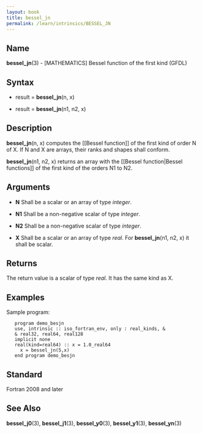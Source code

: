 ```yaml
---
layout: book
title: bessel_jn
permalink: /learn/intrinsics/BESSEL_JN
---
```

## __Name__

__bessel\_jn__(3) - \[MATHEMATICS\] Bessel function of the first kind
(GFDL)

## __Syntax__

  - result = __bessel\_jn__(n, x)

  - result = __bessel\_jn__(n1, n2, x)

## __Description__

__bessel\_jn__(n, x) computes the \[\[Bessel function\]\] of the first
kind of order N of X. If N and X are arrays, their ranks and shapes
shall conform.

__bessel\_jn__(n1, n2, x) returns an array with the \[\[Bessel
function|Bessel functions\]\] of the first kind of the orders N1 to N2.

## __Arguments__

  - __N__
    Shall be a scalar or an array of type _integer_.

  - __N1__
    Shall be a non-negative scalar of type _integer_.

  - __N2__
    Shall be a non-negative scalar of type _integer_.

  - __X__
    Shall be a scalar or an array of type _real_. For __bessel\_jn__(n1,
    n2, x) it shall be scalar.

## __Returns__

The return value is a scalar of type _real_. It has the same kind as X.

## __Examples__

Sample program:

```
   program demo_besjn
   use, intrinsic :: iso_fortran_env, only : real_kinds, &
   & real32, real64, real128
   implicit none
   real(kind=real64) :: x = 1.0_real64
     x = bessel_jn(5,x)
   end program demo_besjn
```

## __Standard__

Fortran 2008 and later

## __See Also__

__bessel\_j0__(3), __bessel\_j1__(3), __bessel\_y0__(3),
__bessel\_y1__(3), __bessel\_yn__(3)
